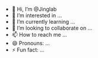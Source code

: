 - 👋 Hi, I’m @Jinglab
- 👀 I’m interested in ...
- 🌱 I’m currently learning ...
- 💞️ I’m looking to collaborate on ...
- 📫 How to reach me ...
- 😄 Pronouns: ...
- ⚡ Fun fact: ...

<!---
Jinglab/Jinglab is a ✨ special ✨ repository because its `README.md` (this file) appears on your GitHub profile.
You can click the Preview link to take a look at your changes.
--->
